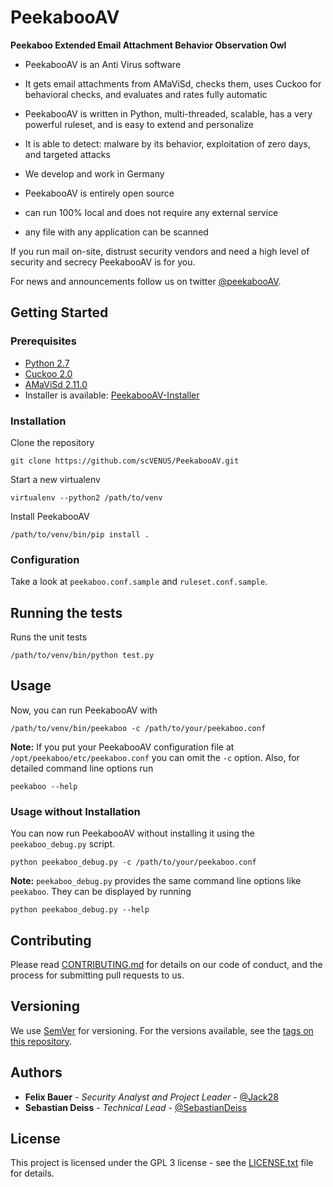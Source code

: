 # PeekabooAV #

**Peekaboo Extended Email Attachment Behavior Observation Owl**

* PeekabooAV is an Anti Virus software
* It gets email attachments from AMaViSd, checks them, uses Cuckoo for behavioral checks, and evaluates and rates fully automatic
* PeekabooAV is written in Python, multi-threaded, scalable, has a very powerful ruleset, and is easy to extend and personalize
* It is able to detect: malware by its behavior, exploitation of zero days, and targeted attacks

* We develop and work in Germany
* PeekabooAV is entirely open source
* can run 100% local and does not require any external service
* any file with any application can be scanned

If you run mail on-site, distrust security vendors and need a high level of security and secrecy
PeekabooAV is for you.

For news and announcements follow us on twitter [@peekabooAV](https://twitter.com/peekabooav).



## Getting Started ##

### Prerequisites ####

* [Python 2.7](https://www.python.org/downloads/)
* [Cuckoo 2.0](https://github.com/cuckoosandbox/cuckoo)
* [AMaViSd 2.11.0](https://www.ijs.si/software/amavisd/)
* Installer is available: [PeekabooAV-Installer](https://github.com/scVENUS/PeekabooAV-Installer)


### Installation ###

Clone the repository
```shell
git clone https://github.com/scVENUS/PeekabooAV.git
```

Start a new virtualenv
```shell
virtualenv --python2 /path/to/venv
```

Install PeekabooAV
```shell
/path/to/venv/bin/pip install .
```

### Configuration ###
Take a look at ``peekaboo.conf.sample`` and ``ruleset.conf.sample``.


## Running the tests ##

Runs the unit tests
```shell
/path/to/venv/bin/python test.py
```


## Usage ##

Now, you can run PeekabooAV with
```shell
/path/to/venv/bin/peekaboo -c /path/to/your/peekaboo.conf
```

**Note:** If you put your PeekabooAV configuration file at
``/opt/peekaboo/etc/peekaboo.conf`` you can omit the ``-c`` option.
Also, for detailed command line options run
```shell
peekaboo --help
```

### Usage without Installation ###

You can now run PeekabooAV without installing it using the ``peekaboo_debug.py`` script.
```shell
python peekaboo_debug.py -c /path/to/your/peekaboo.conf
```

**Note:** ``peekaboo_debug.py`` provides the same command line options like ``peekaboo``.
They can be displayed by running

```shell
python peekaboo_debug.py --help
```


## Contributing ##
Please read [CONTRIBUTING.md](CONTRIBUTING.md) for details on our code of conduct, and the process for submitting pull requests to us.


## Versioning ##

We use [SemVer](http://semver.org/) for versioning. For the versions available,
see the [tags on this repository](https://github.com/scVENUS/PeekabooAV/releases).

## Authors ##

* **Felix Bauer** - *Security Analyst and Project Leader* - [@Jack28](https://github.com/Jack28)
* **Sebastian Deiss** - *Technical Lead* - [@SebastianDeiss](https://github.com/SebastianDeiss)

## License ##

This project is licensed under the GPL 3 license - see the [LICENSE.txt](LICENSE.txt) file for details.
